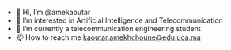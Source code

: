 - 👋 Hi, I’m @amekaoutar
- 👀 I’m interested in Artificial Intelligence and Telecommunication
- 🌱 I’m currently a telecommunication engineering student
- 📫 How to reach me kaoutar.amekhchoune@edu.uca.ma

<!---
amekaoutar/amekaoutar is a ✨ special ✨ repository because its `README.md` (this file) appears on your GitHub profile.
You can click the Preview link to take a look at your changes.
--->
